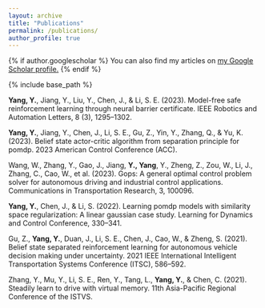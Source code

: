 ```yaml
---
layout: archive
title: "Publications"
permalink: /publications/
author_profile: true
---
```


{% if author.googlescholar %}
  You can also find my articles on <u><a href="{{author.googlescholar}}">my Google Scholar profile</a>.</u>
{% endif %}

{% include base_path %}

<!--
{% for post in site.publications reversed %}
  {% include archive-single.html %}
{% endfor %}
-->

**Yang, Y.**, Jiang, Y., Liu, Y., Chen, J., & Li, S. E. (2023). Model-free safe reinforcement learning through neural barrier certificate. IEEE Robotics and Automation Letters, 8 (3), 1295–1302.

**Yang, Y.**, Jiang, Y., Chen, J., Li, S. E., Gu, Z., Yin, Y., Zhang, Q., & Yu, K. (2023). Belief state actor-critic algorithm from separation principle for pomdp. 2023 American Control Conference (ACC).

Wang, W., Zhang, Y., Gao, J., Jiang, **Y., Yang**, Y., Zheng, Z., Zou, W., Li, J., Zhang, C., Cao, W., et al. (2023). Gops: A general optimal control problem solver for autonomous driving and industrial control applications. Communications in Transportation Research, 3, 100096.

**Yang, Y.**, Chen, J., & Li, S. (2022). Learning pomdp models with similarity space regularization: A linear gaussian case study. Learning for Dynamics and Control Conference, 330–341.

Gu, Z., **Yang, Y.**, Duan, J., Li, S. E., Chen, J., Cao, W., & Zheng, S. (2021). Belief state separated reinforcement learning for autonomous vehicle decision making under uncertainty. 2021 IEEE International Intelligent Transportation Systems Conference (ITSC), 586–592.

Zhang, Y., Mu, Y., Li, S. E., Ren, Y., Tang, L., **Yang, Y.**, & Chen, C. (2021). Steadily learn to drive with virtual memory. 11th Asia-Pacific Regional Conference of the ISTVS.